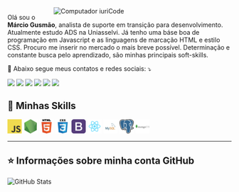 <img src="https://raw.githubusercontent.com/MicaelliMedeiros/micaellimedeiros/master/image/computer-illustration.png" min-width="400px" max-width="400px" width="400px" align="right" alt="Computador iuriCode">

<p align="left"> 
  Olá sou o <strong>Márcio Gusmão</strong>, analista de suporte em transição para desenvolvimento. Atualmente estudo ADS na Uniasselvi. Já tenho uma báse boa de programação em Javascript e as linguagens de marcação HTML e estilo CSS. Procuro me inserir no mercado o mais breve possível. Determinação e constante busca pelo aprendizado, são minhas principais soft-skills.
</p>

<p align="left">
  💌 Abaixo segue meus contatos e redes sociais: ⤵️
</p>

<p align="left">
  <a href="mailto:marciogus@gmail.com" alt="Gmail">
  <img src="https://img.shields.io/badge/Gmail-D14836?style=for-the-badge&logo=gmail&logoColor=white" /></a>
  
  <a href="https://t.me/sirmarcius" alt="Telegram">
  <img src="https://img.shields.io/badge/Telegram-2CA5E0?style=for-the-badge&logo=telegram&logoColor=white"/></a>

  <a href="https://www.linkedin.com/in/marciogusmao" alt="Linkedin">
  <img src="https://img.shields.io/badge/LinkedIn-0077B5?style=for-the-badge&logo=linkedin&logoColor=white" /></a>

   <a href="https://www.facebook.com/sirmarciusx/" alt="Facebook">
  <img src="https://img.shields.io/badge/Facebook-1877F2?style=for-the-badge&logo=facebook&logoColor=white"/></a>
  
  <a href="https://www.twitter.com/sirmarciusx" alt="Twitter">
    <img src="https://img.shields.io/badge/Twitter-1DA1F2?style=for-the-badge&logo=twitter&logoColor=white"/></a>
  
  <a href="https://dev.to/sirmarcius" alt="Dev.to">
  <img src="https://img.shields.io/badge/dev.to-0A0A0A?style=for-the-badge&logo=dev.to&logoColor=white"/></a> 

  </p>  

## 🚀 Minhas Skills

<code><img height="32" src="https://raw.githubusercontent.com/github/explore/80688e429a7d4ef2fca1e82350fe8e3517d3494d/topics/javascript/javascript.png" alt="Javascript"/></code>
<code><img height="32" src="https://raw.githubusercontent.com/github/explore/80688e429a7d4ef2fca1e82350fe8e3517d3494d/topics/nodejs/nodejs.png" alt="Nodejs"/></code>
<code><img height="32" src="https://raw.githubusercontent.com/github/explore/80688e429a7d4ef2fca1e82350fe8e3517d3494d/topics/html/html.png" alt="HTML5"/></code>
<code><img height="32" src="https://raw.githubusercontent.com/github/explore/80688e429a7d4ef2fca1e82350fe8e3517d3494d/topics/css/css.png" alt="CSS"/></code>
<code><img height="32" src="https://raw.githubusercontent.com/github/explore/80688e429a7d4ef2fca1e82350fe8e3517d3494d/topics/bootstrap/bootstrap.png" alt="Bootstrap"/></code>
<code><img height="32" src="https://raw.githubusercontent.com/github/explore/80688e429a7d4ef2fca1e82350fe8e3517d3494d/topics/react/react.png" alt="React"/></code>
<code><img height="32" src="https://raw.githubusercontent.com/github/explore/80688e429a7d4ef2fca1e82350fe8e3517d3494d/topics/mysql/mysql.png" alt="MySQL"/></code>
<code><img height="32" src="https://raw.githubusercontent.com/github/explore/80688e429a7d4ef2fca1e82350fe8e3517d3494d/topics/postgresql/postgresql.png" alt="PostegreSQL"/></code>
<code><img height="32" src="https://raw.githubusercontent.com/github/explore/80688e429a7d4ef2fca1e82350fe8e3517d3494d/topics/mongodb/mongodb.png" alt="MongoDB"/></code>

---

## ⭐ Informações sobre minha conta GitHub
![GitHub Stats](https://github-readme-stats.vercel.app/api?username=sirmarcius&show_icons=true)
